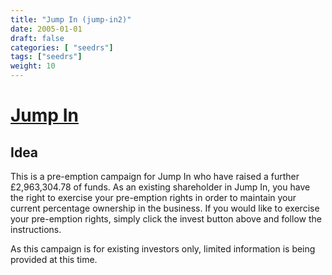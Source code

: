 ```yaml
---
title: "Jump In (jump-in2)"
date: 2005-01-01
draft: false
categories: [ "seedrs"]
tags: ["seedrs"]
weight: 10
---
```


# [Jump In](https://www.seedrs.com/jump-in2)

## Idea

This is a pre-emption campaign for Jump In who have raised a further £2,963,304.78 of funds. As an existing shareholder in Jump In, you have the right to exercise your pre-emption rights in order to maintain your current percentage ownership in the business. If you would like to exercise your pre-emption rights, simply click the invest button above and follow the instructions.

As this campaign is for existing investors only, limited information is being provided at this time.


